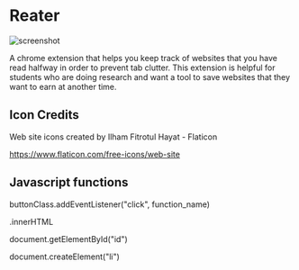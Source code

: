# Reater

![screenshot](screenshots/screenshot.jpg)

A chrome extension that helps you keep track of websites that you have read halfway in order to prevent tab clutter. This extension is helpful for students who are doing research and want a tool to save websites that they want to earn at another time.

## Icon Credits

Web site icons created by Ilham Fitrotul Hayat - Flaticon

https://www.flaticon.com/free-icons/web-site

## Javascript functions

buttonClass.addEventListener("click", function_name)

.innerHTML

document.getElementById("id")

document.createElement("li")
